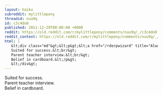 ```yaml
---
layout: haiku
subreddit: mylittlepony
threadid: nuu9q
id: c3c4do0
published: 2011-12-29T00:00:00 +0000
reddit: https://old.reddit.com/r/mylittlepony/comments/nuu9q/_/c3c4do0
reddit_context: https://old.reddit.com/r/mylittlepony/comments/nuu9q/_/c3c4do0?context=3
html: |
   &lt;div class="md"&gt;&lt;p&gt;&lt;a href="/rderpwizard" title="Always Relevant / Transmogrifiers, Roll Out! / Paper Bag Mommy"&gt;&lt;/a&gt;
   Suited for success.&lt;br/&gt;
   Parent teacher interview.&lt;br/&gt;
   Belief in cardboard.&lt;/p&gt;
   &lt;/div&gt;
---
```


[](/rderpwizard "Always Relevant / Transmogrifiers, Roll Out! / Paper Bag Mommy")
Suited for success.  
Parent teacher interview.  
Belief in cardboard.